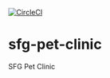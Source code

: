 [![CircleCI](https://circleci.com/gh/MarkoPaco/sfg-pet-clinic.svg?style=svg&circle-token=4504bb9d2e5fa257b22bcee608c318cede3c423c)](https://circleci.com/gh/MarkoPaco/sfg-pet-clinic)

# sfg-pet-clinic
SFG Pet Clinic


